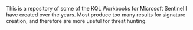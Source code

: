 This is a repository of some of the KQL Workbooks for Microsoft Sentinel I have created over the years. Most produce too many results for signature creation, and therefore are more useful for threat hunting. 
